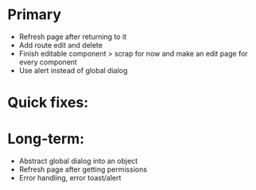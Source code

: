 # Primary

- Refresh page after returning to it
- Add route edit and delete
- Finish editable component > scrap for now and make an edit page for every component
- Use alert instead of global dialog

# Quick fixes:

# Long-term:

- Abstract global dialog into an object
- Refresh page after getting permissions
- Error handling, error toast/alert
